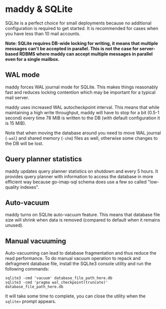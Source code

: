 # maddy & SQLite

SQLite is a perfect choice for small deployments because no additional
configuration is required to get started. It is recommended for cases when you
have less than 10 mail accounts.

**Note: SQLite requires DB-wide locking for writing, it means that multiple
messages can't be accepted in parallel. This is not the case for server-based
RDBMS where maddy can accept multiple messages in parallel even for a single
mailbox.**

## WAL mode

maddy forces WAL journal mode for SQLite. This makes things reasonably fast and
reduces locking contention which may be important for a typical mail server.

maddy uses increased WAL autocheckpoint interval. This means that while
maintaining a high write throughput, maddy will have to stop for a bit (0.5-1
second) every time 78 MiB is written to the DB (with default configuration it
is 15 MiB).

Note that when moving the database around you need to move WAL journal (`-wal`)
and shared memory (`-shm`) files as well, otherwise some changes to the DB will
be lost.

## Query planner statistics

maddy updates query planner statistics on shutdown and every 5 hours. It
provides query planner with information to access the database in more
efficient way because go-imap-sql schema does use a few so called "low-quality
indexes".

## Auto-vacuum

maddy turns on SQLite auto-vacuum feature. This means that database file size
will shrink when data is removed (compared to default when it remains unused).

## Manual vacuuming

Auto-vacuuming can lead to database fragmentation and thus reduce the read
performance.  To do manual vacuum operation to repack and defragment database
file, install the SQLite3 console utility and run the following commands:
```
sqlite3 -cmd 'vacuum' database_file_path_here.db
sqlite3 -cmd 'pragma wal_checkpoint(truncate)' database_file_path_here.db
```

It will take some time to complete, you can close the utility when the
`sqlite>` prompt appears.
